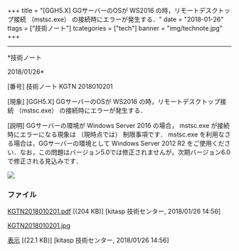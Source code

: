 ﻿+++
title = "[GGH5.X] GGサーバーのOSが WS2016 の時，リモートデスクトップ接続 （mstsc.exe） の接続時にエラーが発生する．"
date = "2018-01-26"
ttags = ["技術ノート"]
tcategories = ["tech"]
banner = "img/technote.jpg"
+++

-----------------------------------------------------------------------------------------------------------------------------

*技術ノート

2018/01/26*


[番号]
技術ノート KGTN 2018010201

[現象]
[GGH5.X] GGサーバーのOSが WS2016 の時，リモートデスクトップ接続
（mstsc.exe） の接続時にエラーが発生する．

[説明]
GGサーバーの環境が Windows Server 2016 の場合， mstsc.exe
が接続時にエラーになる現象は （現時点では） 制限事項です． mstsc.exe
を利用なさる場合は，GGサーバーの環境として Windows Server 2012 R2
をご使用ください．なお，この問題はバージョン5.0では修正されませんが，次期バージョン6.0で修正される見込みです．

![](http://techreport.kitasp.net/attachments/download/3931/KGTN2018010201.jpg)


### ファイル

 
 


[KGTN2018010201.pdf](http://techreport.kitasp.net/attachments/download/3930/KGTN2018010201.pdf)
 [(204 KB)] [kitasp 技術センター, 2018/01/26
14:56]

[KGTN2018010201.jpg](http://techreport.kitasp.net/attachments/download/3931/KGTN2018010201.jpg)

[表示](http://techreport.kitasp.net/attachments/3931/KGTN2018010201.jpg "表示")
 [(22.1 KB)] [kitasp 技術センター, 2018/01/26
14:56]


 


 

